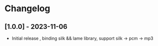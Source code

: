 # Changelog

## [1.0.0] - 2023-11-06
- Initial release , binding silk && lame library, support silk -> pcm -> mp3

